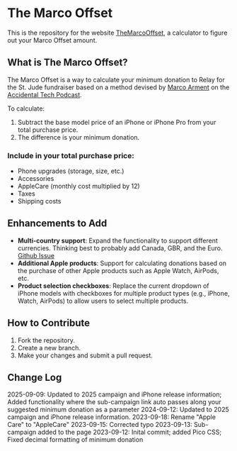 # The Marco Offset

This is the repository for the website [TheMarcoOffset](https://themarcooffset.com), a calculator to figure out your Marco Offset amount.

## What is The Marco Offset?

The Marco Offset is a way to calculate your minimum donation to Relay for the St. Jude fundraiser based on a method devised by [Marco Arment](marco.org) on the [Accidental Tech Podcast](atp.fm). 

To calculate:
1. Subtract the base model price of an iPhone or iPhone Pro from your total purchase price.
2. The difference is your minimum donation.

### Include in your total purchase price:
- Phone upgrades (storage, size, etc.)
- Accessories
- AppleCare (monthly cost multiplied by 12)
- Taxes
- Shipping costs

## Enhancements to Add

- **Multi-country support**: Expand the functionality to support different currencies. Thinking best to probably add Canada, GBR, and the Euro. [Github Issue](https://github.com/bjbech/TheMarcoOffset/issues/4)
- **Additional Apple products**: Support for calculating donations based on the purchase of other Apple products such as Apple Watch, AirPods, etc.
- **Product selection checkboxes**: Replace the current dropdown of iPhone models with checkboxes for multiple product types (e.g., iPhone, Watch, AirPods) to allow users to select multiple products.

## How to Contribute

1. Fork the repository.
2. Create a new branch.
3. Make your changes and submit a pull request.

## Change Log
2025-09-09: Updated to 2025 campaign and iPhone release information; Added functionality where the sub-campaign link auto passes along your suggested minimum donation as a parameter
2024-09-12: Updated to 2025 campaign and iPhone release information.
2023-09-18: Rename "Apple Care" to "AppleCare"
2023-09-15: Corrected typo
2023-09-13: Sub-campaign added to the page
2023-09-12: Inital commit; added Pico CSS; Fixed decimal formatting of minimum donation